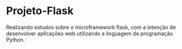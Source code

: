 # Projeto-Flask
Realizando estudos sobre o microframework flask, com a intenção de desenvolver aplicações web utilizando a linguagem de programação Python.

